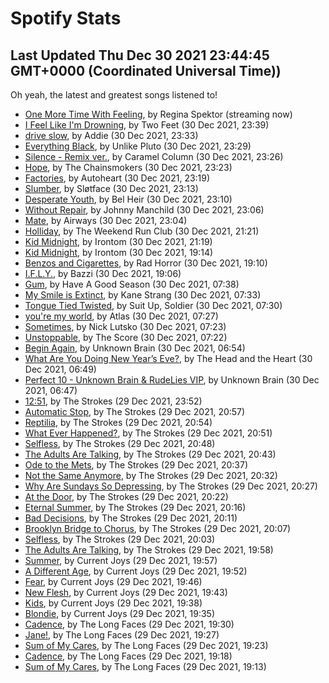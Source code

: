 
# Spotify Stats
## Last Updated Thu Dec 30 2021 23:44:45 GMT+0000 (Coordinated Universal Time))

Oh yeah, the latest and greatest songs listened to!

- [One More Time With Feeling](https://www.last.fm/music/Regina+Spektor/_/One+More+Time+With+Feeling), by Regina Spektor (streaming now)
- [I Feel Like I'm Drowning](https://www.last.fm/music/Two+Feet/_/I+Feel+Like+I%27m+Drowning), by Two Feet (30 Dec 2021, 23:39)
- [drive slow](https://www.last.fm/music/Addie/_/drive+slow), by Addie (30 Dec 2021, 23:33)
- [Everything Black](https://www.last.fm/music/Unlike+Pluto/_/Everything+Black), by Unlike Pluto (30 Dec 2021, 23:29)
- [Silence - Remix ver.](https://www.last.fm/music/Caramel+Column/_/Silence+-+Remix+ver.), by Caramel Column (30 Dec 2021, 23:26)
- [Hope](https://www.last.fm/music/The+Chainsmokers/_/Hope), by The Chainsmokers (30 Dec 2021, 23:23)
- [Factories](https://www.last.fm/music/Autoheart/_/Factories), by Autoheart (30 Dec 2021, 23:19)
- [Slumber](https://www.last.fm/music/Sl%C3%B8tface/_/Slumber), by Sløtface (30 Dec 2021, 23:13)
- [Desperate Youth](https://www.last.fm/music/Bel+Heir/_/Desperate+Youth), by Bel Heir (30 Dec 2021, 23:10)
- [Without Repair](https://www.last.fm/music/Johnny+Manchild/_/Without+Repair), by Johnny Manchild (30 Dec 2021, 23:06)
- [Mate](https://www.last.fm/music/Airways/_/Mate), by Airways (30 Dec 2021, 23:04)
- [Holliday](https://www.last.fm/music/The+Weekend+Run+Club/_/Holliday), by The Weekend Run Club (30 Dec 2021, 21:21)
- [Kid Midnight](https://www.last.fm/music/Irontom/_/Kid+Midnight), by Irontom (30 Dec 2021, 21:19)
- [Kid Midnight](https://www.last.fm/music/Irontom/_/Kid+Midnight), by Irontom (30 Dec 2021, 19:14)
- [Benzos and Cigarettes](https://www.last.fm/music/Rad+Horror/_/Benzos+and+Cigarettes), by Rad Horror (30 Dec 2021, 19:10)
- [I.F.L.Y.](https://www.last.fm/music/Bazzi/_/I.F.L.Y.), by Bazzi (30 Dec 2021, 19:06)
- [Gum](https://www.last.fm/music/Have+A+Good+Season/_/Gum), by Have A Good Season (30 Dec 2021, 07:38)
- [My Smile is Extinct](https://www.last.fm/music/Kane+Strang/_/My+Smile+is+Extinct), by Kane Strang (30 Dec 2021, 07:33)
- [Tongue Tied Twisted](https://www.last.fm/music/Suit+Up,+Soldier/_/Tongue+Tied+Twisted), by Suit Up, Soldier (30 Dec 2021, 07:30)
- [you're my world](https://www.last.fm/music/Atlas/_/you%27re+my+world), by Atlas (30 Dec 2021, 07:27)
- [Sometimes](https://www.last.fm/music/Nick+Lutsko/_/Sometimes), by Nick Lutsko (30 Dec 2021, 07:23)
- [Unstoppable](https://www.last.fm/music/The+Score/_/Unstoppable), by The Score (30 Dec 2021, 07:22)
- [Begin Again](https://www.last.fm/music/Unknown+Brain/_/Begin+Again), by Unknown Brain (30 Dec 2021, 06:54)
- [What Are You Doing New Year’s Eve?](https://www.last.fm/music/The+Head+and+the+Heart/_/What+Are+You+Doing+New+Year%E2%80%99s+Eve%3F), by The Head and the Heart (30 Dec 2021, 06:49)
- [Perfect 10 - Unknown Brain & RudeLies VIP](https://www.last.fm/music/Unknown+Brain/_/Perfect+10+-+Unknown+Brain+&+RudeLies+VIP), by Unknown Brain (30 Dec 2021, 06:47)
- [12:51](https://www.last.fm/music/The+Strokes/_/12:51), by The Strokes (29 Dec 2021, 23:52)
- [Automatic Stop](https://www.last.fm/music/The+Strokes/_/Automatic+Stop), by The Strokes (29 Dec 2021, 20:57)
- [Reptilia](https://www.last.fm/music/The+Strokes/_/Reptilia), by The Strokes (29 Dec 2021, 20:54)
- [What Ever Happened?](https://www.last.fm/music/The+Strokes/_/What+Ever+Happened%3F), by The Strokes (29 Dec 2021, 20:51)
- [Selfless](https://www.last.fm/music/The+Strokes/_/Selfless), by The Strokes (29 Dec 2021, 20:48)
- [The Adults Are Talking](https://www.last.fm/music/The+Strokes/_/The+Adults+Are+Talking), by The Strokes (29 Dec 2021, 20:43)
- [Ode to the Mets](https://www.last.fm/music/The+Strokes/_/Ode+to+the+Mets), by The Strokes (29 Dec 2021, 20:37)
- [Not the Same Anymore](https://www.last.fm/music/The+Strokes/_/Not+the+Same+Anymore), by The Strokes (29 Dec 2021, 20:32)
- [Why Are Sundays So Depressing](https://www.last.fm/music/The+Strokes/_/Why+Are+Sundays+So+Depressing), by The Strokes (29 Dec 2021, 20:27)
- [At the Door](https://www.last.fm/music/The+Strokes/_/At+the+Door), by The Strokes (29 Dec 2021, 20:22)
- [Eternal Summer](https://www.last.fm/music/The+Strokes/_/Eternal+Summer), by The Strokes (29 Dec 2021, 20:16)
- [Bad Decisions](https://www.last.fm/music/The+Strokes/_/Bad+Decisions), by The Strokes (29 Dec 2021, 20:11)
- [Brooklyn Bridge to Chorus](https://www.last.fm/music/The+Strokes/_/Brooklyn+Bridge+to+Chorus), by The Strokes (29 Dec 2021, 20:07)
- [Selfless](https://www.last.fm/music/The+Strokes/_/Selfless), by The Strokes (29 Dec 2021, 20:03)
- [The Adults Are Talking](https://www.last.fm/music/The+Strokes/_/The+Adults+Are+Talking), by The Strokes (29 Dec 2021, 19:58)
- [Summer](https://www.last.fm/music/Current+Joys/_/Summer), by Current Joys (29 Dec 2021, 19:57)
- [A Different Age](https://www.last.fm/music/Current+Joys/_/A+Different+Age), by Current Joys (29 Dec 2021, 19:52)
- [Fear](https://www.last.fm/music/Current+Joys/_/Fear), by Current Joys (29 Dec 2021, 19:46)
- [New Flesh](https://www.last.fm/music/Current+Joys/_/New+Flesh), by Current Joys (29 Dec 2021, 19:43)
- [Kids](https://www.last.fm/music/Current+Joys/_/Kids), by Current Joys (29 Dec 2021, 19:38)
- [Blondie](https://www.last.fm/music/Current+Joys/_/Blondie), by Current Joys (29 Dec 2021, 19:35)
- [Cadence](https://www.last.fm/music/The+Long+Faces/_/Cadence), by The Long Faces (29 Dec 2021, 19:30)
- [Jane!](https://www.last.fm/music/The+Long+Faces/_/Jane!), by The Long Faces (29 Dec 2021, 19:27)
- [Sum of My Cares](https://www.last.fm/music/The+Long+Faces/_/Sum+of+My+Cares), by The Long Faces (29 Dec 2021, 19:23)
- [Cadence](https://www.last.fm/music/The+Long+Faces/_/Cadence), by The Long Faces (29 Dec 2021, 19:18)
- [Sum of My Cares](https://www.last.fm/music/The+Long+Faces/_/Sum+of+My+Cares), by The Long Faces (29 Dec 2021, 19:13)
